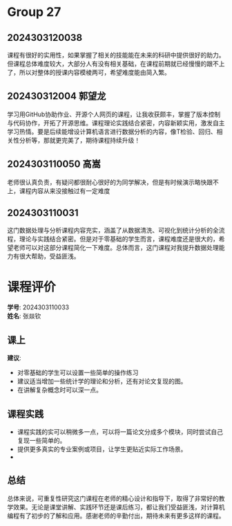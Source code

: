 # Group 27


## 2024303120038

课程有很好的实用性，如果掌握了相关的技能能在未来的科研中提供很好的助力。但课程总体难度较大，大部分人有没有相关基础，在课程前期就已经慢慢的跟不上了，所以对整体的授课内容模棱两可，希望难度能由简入繁。


## 202430312004 郭望龙

学习用GitHub协助作业、开源个人网页的课程，让我收获颇丰，掌握了版本控制与代码协作，开拓了开源思维。课程理论实践结合紧密，内容新颖实用，激发自主学习热情。要是后续能增设计算机语言进行数据分析的内容，像T检验、回归、相关性分析等，那就更完美了，期待课程持续升级！

## 2024303110050 高嵩

老师很认真负责，有疑问都很耐心很好的为同学解决，但是有时候演示略快跟不上，课程内容从来没接触过有一定难度

## 2024303110031

这门数据处理与分析课程内容充实，涵盖了从数据清洗、可视化到统计分析的全流程，理论与实践结合紧密。但是对于零基础的学生而言，课程难度还是很大的，希望老师可以对这部分课程简化一下难度。总体而言，这门课程对我提升数据处理能力有很大帮助，受益匪浅。


# 课程评价

**学号**: 2024303110033  
**姓名**: 张燚钦
## 课上
**建议**:  

- 对零基础的学生可以设置一些简单的操作练习
- 建议适当增加一些统计学的理论和分析，还有对论文复现的图。
- 在讲解复杂概念时可以深一点。

## 课程实践

- 课程实践的实可以稍微多一点，可以将一篇论文分成多个模块，同时尝试自己复现一些简单的。
- 提供更多真实的专业案例或项目，让学生更贴近实际工作场景。
- 
## 总结
总体来说，可重复性研究这门课程在老师的精心设计和指导下，取得了非常好的教学效果。无论是课堂讲解、实践环节还是课后练习，都让我们受益匪浅，对计算机编程有了初步的了解和应用。感谢老师的辛勤付出，期待未来有更多这样的课程。
